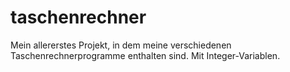 # taschenrechner
Mein allererstes Projekt, in dem meine verschiedenen Taschenrechnerprogramme enthalten sind.
Mit Integer-Variablen.
